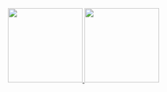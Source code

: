 

<div align="center">
  <a href="https://github.com/juliazib">
  <img height="150em" src="https://github-readme-stats.vercel.app/api?username=juliazib&show_icons=true&theme=cobalt&include_all_commits=true&count_private=true"/>
  <img height="150em" src="https://github-readme-stats.vercel.app/api/top-langs/?username=juliazib&layout=compact&langs_count=7&theme=cobalt"/>
</div>


